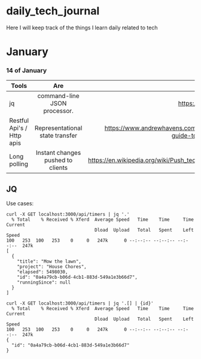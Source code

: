 # daily_tech_journal
Here I will keep track of the things I learn daily related to tech

# January

### 14 of January

| Tools        | Are           | Reference  |
| ------------- |:-------------:| -----:|
| jq     | command-line JSON processor. | https://stedolan.github.io/jq/ |
| Restful Api's / Http apis    | Representational state transfer | https://www.andrewhavens.com/posts/20/beginners-guide-to-creating-a-rest-api |
| Long polling    | Instant changes pushed to clients | https://en.wikipedia.org/wiki/Push_technology#Long_polling |



## JQ

Use cases:

```
curl -X GET localhost:3000/api/timers | jq '.'
  % Total    % Received % Xferd  Average Speed   Time    Time     Time  Current
                                 Dload  Upload   Total   Spent    Left  Speed
100   253  100   253    0     0   247k      0 --:--:-- --:--:-- --:--:--  247k
[
  {
    "title": "Mow the lawn",
    "project": "House Chores",
    "elapsed": 5498030,
    "id": "0a4a79cb-b06d-4cb1-883d-549a1e3b66d7",
    "runningSince": null
  }
]
```

```
curl -X GET localhost:3000/api/timers | jq '.[] | {id}'
  % Total    % Received % Xferd  Average Speed   Time    Time     Time  Current
                                 Dload  Upload   Total   Spent    Left  Speed
100   253  100   253    0     0   247k      0 --:--:-- --:--:-- --:--:--  247k
{
  "id": "0a4a79cb-b06d-4cb1-883d-549a1e3b66d7"
}
```
